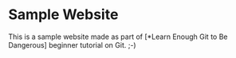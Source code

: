 # Sample Website
This is a sample website made as part of [*Learn Enough Git to Be Dangerous] beginner tutorial on Git. ;-)

